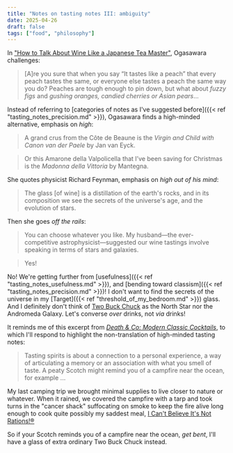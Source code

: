 ```yaml
---
title: "Notes on tasting notes III: ambiguity"
date: 2025-04-26
draft: false
tags: ["food", "philosophy"]
---
```

In ["How to Talk About Wine Like a Japanese Tea Master"](https://dreaminginjapanese.substack.com/p/how-to-talk-about-wine-like-a-japanese), Ogasawara challenges:
> [A]re you sure that when you say “It tastes like a peach” that every peach tastes the same, or everyone else tastes a peach the same way you do? Peaches are tough enough to pin down, but what about _fuzzy figs_ and _gushing oranges, candied cherries or Asian pears_...

Instead of referring to [categories of notes as I've suggested before]({{< ref "tasting_notes_precision.md" >}}), Ogasawara finds a high-minded alternative, emphasis on _high_:
> A grand crus from the Côte de Beaune is the _Virgin and Child with Canon van der Paele_ by Jan van Eyck.

> Or this Amarone della Valpolicella that I’ve been saving for Christmas is the _Madonna della Vittoria_ by Mantegna.

She quotes physicist Richard Feynman, emphasis on _high out of his mind_:

> The glass [of wine] is a distillation of the earth's rocks, and in its composition we see the secrets of the universe's age, and the evolution of stars.

Then she goes _off the rails_:

> You can choose whatever you like. My husband—the ever-competitive astrophysicist—suggested our wine tastings involve speaking in terms of stars and galaxies.

> Yes!

No! We're getting further from [usefulness]({{< ref "tasting_notes_usefulness.md" >}}), and [bending toward classism]({{< ref "tasting_notes_precision.md" >}})! I don't want to find the secrets of the universe in my [Target]({{< ref "threshold_of_my_bedroom.md" >}}) glass. And I definitely don't think of [Two Buck Chuck](https://en.wikipedia.org/wiki/Charles_Shaw_wine) as the North Star nor the Andromeda Galaxy. Let's converse _over_ drinks, not _via_ drinks!

It reminds me of this excerpt from [_Death & Co: Modern Classic Cocktails_](https://archive.org/details/deathcomoderncla0000kapl/page/17/mode/1up?q=campfire), to which I'll respond to highlight the non-translation of high-minded tasting notes:
> Tasting spirits is about a connection to a personal experience, a way of articulating a memory or an association with what you smell of taste. A peaty Scotch might remind you of a campfire near the ocean, for example ...

My last camping trip we brought minimal supplies to live closer to nature or whatever. When it rained, we covered the campfire with a tarp and took turns in the "cancer shack" suffocating on smoke to keep the fire alive long enough to cook quite possibly my saddest meal, [I Can't Believe It's Not Rations!®](https://www.icantbelieveitsnotbutter.com)

So if your Scotch reminds you of a campfire near the ocean, _get bent_, I'll have a glass of extra ordinary Two Buck Chuck instead.